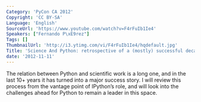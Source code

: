 ```yaml
---
Category: 'PyCon CA 2012'
Copyright: 'CC BY-SA'
Language: 'English'
SourceUrl: 'https://www.youtube.com/watch?v=F4rFuIb1Ie4'
Speakers: ["Fernando P\xE9rez"]
Tags: []
ThumbnailUrl: 'http://i3.ytimg.com/vi/F4rFuIb1Ie4/hqdefault.jpg'
Title: 'Science And Python: retrospective of a (mostly) successful decade '
date: '2012-11-11'
---
```

The relation between Python and scientific work is a long one, and in the last
10+ years it has turned into a major success story. I will review this process
from the vantage point of IPython’s role, and will look into the challenges
ahead for Python to remain a leader in this space.
